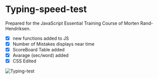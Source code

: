 # Typing-speed-test

Prepared for the JavaScript Essential Training Course of Morten Rand-Hendriksen.

- [x] new functions added to JS
- [x] Number of Mistakes displays near time
- [x] ScoreBoard Table added
- [x] Avarage (sec/word) added
- [x] CSS Edited

![Typing-test](http://serkanokur.com/Typing-speed-test/Typing-speed.JPG)
